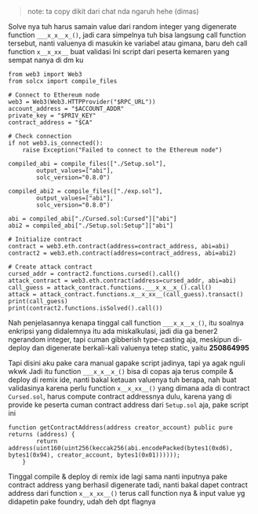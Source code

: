 > note: ta copy dikit dari chat nda ngaruh hehe (dimas)

Solve nya tuh harus samain value dari random integer yang digenerate function `___x_x__x_()`, jadi cara simpelnya tuh bisa langsung call function tersebut, nanti valuenya di masukin ke variabel atau gimana, baru deh call function `x__x_xx__` buat validasi
Ini script dari peserta kemaren yang sempat nanya di dm ku
```
from web3 import Web3
from solcx import compile_files

# Connect to Ethereum node
web3 = Web3(Web3.HTTPProvider("$RPC_URL"))
account_address = "$ACCOUNT_ADDR"
private_key = "$PRIV_KEY"
contract_address = "$CA"

# Check connection
if not web3.is_connected():
    raise Exception("Failed to connect to the Ethereum node")

compiled_abi = compile_files(["./Setup.sol"],
        output_values=["abi"],
        solc_version="0.8.0")

compiled_abi2 = compile_files(["./exp.sol"],
        output_values=["abi"],
        solc_version="0.8.0")

abi = compiled_abi["./Cursed.sol:Cursed"]["abi"]
abi2 = compiled_abi["./Setup.sol:Setup"]["abi"]

# Initialize contract
contract = web3.eth.contract(address=contract_address, abi=abi)
contract2 = web3.eth.contract(address=contract_address, abi=abi2)

# Create attack contract
cursed_addr = contract2.functions.cursed().call()
attack_contract = web3.eth.contract(address=cursed_addr, abi=abi)
call_guess = attack_contract.functions.___x_x__x_().call()
attack = attack_contract.functions.x__x_xx__(call_guess).transact()
print(call_guess)
print(contract2.functions.isSolved().call())
```
Nah penjelasannya kenapa tinggal call function `___x_x__x_()`, itu soalnya enkripsi yang didalemnya itu ada miskalkulasi, jadi dia ga bener2 ngerandom integer, tapi cuman gibberish type-casting aja, meskipun di-deploy dan digenerate berkali-kali valuenya tetep static, yaitu **250864995**

Tapi disini aku pake cara manual gapake script jadinya, tapi ya agak nguli wkwk
Jadi itu function `___x_x__x_()` bisa di copas aja terus compile & deploy di remix ide, nanti bakal ketauan valuenya tuh berapa, nah buat validasinya karena perlu function `x__x_xx__()` yang dimana ada di contract `Cursed.sol`, harus compute contract addressnya dulu, karena yang di provide ke peserta cuman contract address dari `Setup.sol` aja, pake script ini
```
function getContractAddress(address creator_account) public pure returns (address) {
        return address(uint160(uint256(keccak256(abi.encodePacked(bytes1(0xd6), bytes1(0x94), creator_account, bytes1(0x01))))));
    }
```
Tinggal compile & deploy di remix ide lagi sama nanti inputnya pake contract address yang berhasil digenerate tadi, nanti bakal dapet contract address dari function `x__x_xx__()` terus call function nya & input value yg didapetin pake foundry, udah deh dpt flagnya
